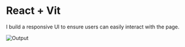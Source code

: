 # React + Vit

I build a responsive UI to ensure users can easily interact with the page.

![Output](https://github.com/user-attachments/assets/431d536a-433a-42dc-af6c-3cf33f068472)
